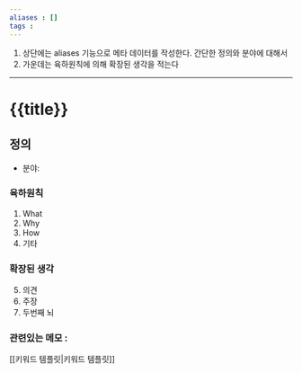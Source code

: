 ```yaml
---
aliases : []
tags :
---
```





1. 상단에는 aliases 기능으로 메타 데이터를 작성한다. 간단한 정의와 분야에 대해서
2. 가운데는 육하원칙에 의해 확장된 생각을 적는다 

---
# {{title}}

## 정의
- 분야:



### 육하원칙
1. What
2. Why
3. How
4. 기타


### 확장된 생각
5. 의견
6. 주장
7. 두번째 뇌


### 관련있는 메모 :

[[키워드 템플릿|키워드 템플릿]]